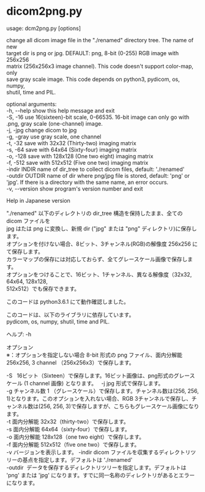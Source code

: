 # dicom2png.py

usage: dcm2png.py [options]  
  
change all dicom image file in the "./renamed" directory tree. The name of new  
target dir is png or jpg. DEFAULT: png, 8-bit (0-255) RGB image with 256x256  
matrix (256x256x3 image channel). This code doesn't support color-map, only  
save gray scale image. This code depends on python3, pydicom, os, numpy,  
shutil, time and PIL.  
  
optional arguments:  
  -h, --help      show this help message and exit  
  -S, -16         use 16(sixteen)-bit scale, 0-66535. 16-bit image can only go
                  with .png, gray scale (one-channel) image.  
  -j, -jpg        change dicom to jpg  
  -g, -gray       use gray scale, one channel  
  -t, -32         save with 32x32 (Thirty-two) imaging matrix  
  -s, -64         save with 64x64 (Sixty-four) imaging matrix  
  -o, -128        save with 128x128 (One two eight) imaging matrix  
  -f, -512        save with 512x512 (Five one two) imaging matrix  
  -indir INDIR    name of dir_tree to collect dicom files, default:
                  './renamed'  
  -outdir OUTDIR  name of dir where png/jpg file is stored, default: 'png' or
                  'jpg'. If there is a directory with the same name, an error
                  occurs.  
  -v, --version   show program's version number and exit  
  
  

  
  
    
Help in Japanese version  

"./renamed" 以下のディレクトリの dir_tree 構造を保持したまま、全ての dicom ファイルを  
jpg はたは png に変換し、新規 dir ("jpg" または "png" ディレクトリ)に保存します。  
オプションを付けない場合、8ビット、3チャンネル(RGB)の解像度 256x256 にて保存します。  
カラーマップの保存には対応しておらず、全てグレースケール画像で保存します。  
オプションをつけることで、16ビット、1チャンネル、異なる解像度（32x32, 64x64, 128x128,   
512x512）でも保存できます。

このコードは python3.6.1 にて動作確認しました。  
  
このコードは、以下のライブラリに依存しています。  
  pydicom, os, numpy, shutil, time and PIL.  
  
ヘルプ: -h  
  
オプション  
※：オプションを指定しない場合 8-bit 形式の png ファイル、面内分解能 256x256, 3 channel （256x256x3）で保存します。  
  
-S   16ビット（Sixteen）で保存します。16ビット画像は、png形式のグレースケール (1 channel 画像) となります。  
-j   jpg 形式で保存します。  
-g   チャンネル数 1 （グレースケール）で保存します。チャンネル数は(256, 256, 1)となります。このオプションを入れない場合、RGB 3チャンネルで保存し、チャンネル数は(256, 256, 3)で保存しますが、こちらもグレースケール画像になります。  
-t   面内分解能 32x32（thirty-two）で保存します。  
-s   面内分解能 64x64（sixty-four）で保存します。  
-o   面内分解能 128x128（one two eight）で保存します。  
-f   面内分解能 512x512（five one two）で保存します。  
-v   バージョンを表示します。
-indir  dicom ファイルを収集するディレクトリツリーの基点を指定します。デフォルトは './renamed'  
-outdir  データを保存するディレクトリツリーを指定します。デフォルトは 'png' または 'jpg' になります。すでに同一名称のディレクトリがあるとエラーになります。

